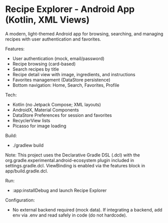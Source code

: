# Recipe Explorer - Android App (Kotlin, XML Views)

A modern, light-themed Android app for browsing, searching, and managing recipes with user authentication and favorites.

Features:
- User authentication (mock, email/password)
- Recipe browsing (card-based)
- Search recipes by title
- Recipe detail view with image, ingredients, and instructions
- Favorites management (DataStore persistence)
- Bottom navigation: Home, Search, Favorites, Profile

Tech:
- Kotlin (no Jetpack Compose; XML layouts)
- AndroidX, Material Components
- DataStore Preferences for session and favorites
- RecyclerView lists
- Picasso for image loading

Build:
- ./gradlew build

Note: This project uses the Declarative Gradle DSL (.dcl) with the org.gradle.experimental.android-ecosystem plugin included in settings.gradle.dcl. ViewBinding is enabled via the features block in app/build.gradle.dcl.

Run:
- :app:installDebug and launch Recipe Explorer

Configuration:
- No external backend required (mock data). If integrating a backend, add env via .env and read safely in code (do not hardcode).
